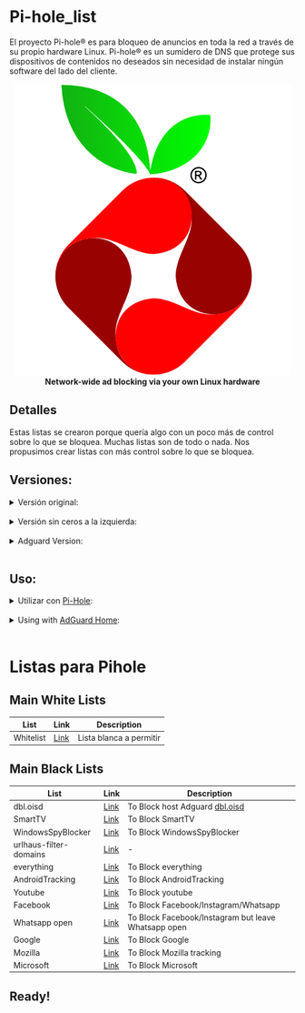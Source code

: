 # Pi-hole_list
El proyecto Pi-hole® es para bloqueo de anuncios en toda la red a través de su propio hardware Linux. Pi-hole® es un sumidero de DNS que protege sus dispositivos de contenidos no deseados sin necesidad de instalar ningún software del lado del cliente.


<p align="center">
    <a href="https://pi-hole.net/">
        <img src="https://github.com/JuanRodenas/Pi-hole_list/blob/main/pihole.png" alt="Pi-hole">
    </a>
    <br>
    <strong>Network-wide ad blocking via your own Linux hardware</strong>
</p>
<!-- markdownlint-enable MD033 -->


## Detalles
Estas listas se crearon porque quería algo con un poco más de control sobre lo que se bloquea. Muchas listas son de todo o nada. Nos propusimos crear listas con más control sobre lo que se bloquea.

## Versiones:

<details>
<summary>Versión original:</summary>

<Original>&nbsp;Todas las urls de la versión de la lista aparecen en el archivo de host de la siguiente manera</Original>

<p>  &nbsp;&nbsp;0.0.0.0 example.com</p>
</details>
&nbsp;
<details>
<summary>Versión sin ceros a la izquierda:</summary>

<p>&nbsp;Todas las urls de esta versión de la lista aparecen en el archivo de hosts de la siguiente manera</p>

<p>  &nbsp;&nbsp;example.com</p>

Nuestros usuarios nos han llamado la atención sobre el hecho de que algunos dispositivos dan error si la url va precedida de una dirección IP.
</details>
&nbsp;
<details>
<summary>Adguard Version:</summary>

<p>&nbsp;Todas las urls de esta versión de la lista aparecen en el archivo de hosts de la siguiente manera</p>

<p>  &nbsp;&nbsp;||example.com^</p>


Se ha solicitado añadir soporte para AdGuard. Actualmente estamos probando nuestras listas. Por favor, proporcione sus comentarios.
</details>
&nbsp;


## Uso:
<details>
    <summary>Utilizar con <a href="https://pi-hole.net" target="_blank">Pi-Hole</a>:</summary>

## Instrucciones de uso con Pi-Hole:

1. Copie el enlace al formato Pi-hole de la lista deseada (de la tabla correspondiente que aparece a continuación).
2. Añade la URL a las listas de bloqueo de tu Pi-hole (**Inicio de sesión** > **Gestión de grupos** > **Listas** > **Pega la URL de la lista en el campo "Dirección", añade un comentario** > **Haz clic en "Añadir "**)
3. Actualizar Gravity (**Herramientas** > **Actualizar Gravity** > **Hacer clic en "Actualizar "** )

&nbsp;
<sup>Instrucciones actuales a partir de Pi-hole 5.2.4. Las instrucciones pueden ser ligeramente diferentes en la actualidad. Las instrucciones se actualizarán cuando se publique la versión 6.</sup>

</details>
&nbsp;
<details>
    <summary>Using with <a href="https://adguard.com/en/adguard-home/overview.html">AdGuard Home</a>:</summary>

## Instrucciones de uso con AdGuard Home:

1. Copie el enlace al formato de AdGuard correspondiente a la lista deseada (de la tabla correspondiente a continuación).
2. Añada la URL a su lista de bloqueo de AdGuard (**Inicio de sesión** > **Filtros** > **Listas de bloqueo DNS** > **Añadir lista de bloqueo** > **Añadir una lista personalizada** > **Introducir nombre** > **Pegar la URL del enlace copiado**)
3. La lista se activa automáticamente y está lista para empezar a bloquear.

&nbsp;
<sup>Las instrucciones son actuales a partir de AdGuard Home v0.107.2</sup>
</details>
&nbsp;


# Listas para Pihole

## Main White Lists

| List | Link | Description |
| -- | -- | -- |
| Whitelist | [Link](https://raw.githubusercontent.com/anudeepND/whitelist/master/domains/whitelist.txt) | Lista blanca a permitir |


## Main Black Lists

| List | Link | Description |
| -- | -- | -- |
| dbl.oisd | [Link](https://dbl.oisd.nl) | To Block host Adguard [dbl.oisd](https://oisd.nl/) |
| SmartTV | [Link](https://raw.githubusercontent.com/Perflyst/PiHoleBlocklist/master/SmartTV.txt) | To Block SmartTV |
| WindowsSpyBlocker | [Link](https://raw.githubusercontent.com/crazy-max/WindowsSpyBlocker/master/data/hosts/spy.txt) | To Block WindowsSpyBlocker |
| urlhaus-filter-domains | [Link](https://raw.githubusercontent.com/AzagraMac/PiHoleDocker/master/list/urlhaus-filter-domains.txt) | - | 
| everything | [Link](https://blocklistproject.github.io/Lists/everything.txt) | To Block everything |
| AndroidTracking | [Link](https://raw.githubusercontent.com/AzagraMac/PiHoleDocker/master/list/AndroidTracking.txt) | To Block AndroidTracking |
| Youtube | [Link](https://raw.githubusercontent.com/blocklistproject/Lists/master/youtube.txt) | To Block youtube |
| Facebook | [Link](https://github.com/jmdugan/blocklists/blob/master/corporations/facebook/all) | To Block Facebook/Instagram/Whatsapp |
| Whatsapp open | [Link](https://raw.githubusercontent.com/jmdugan/blocklists/master/corporations/facebook/all-but-whatsapp) | To Block Facebook/Instagram but leave Whatsapp open |
| Google | [Link](https://raw.githubusercontent.com/jmdugan/blocklists/master/corporations/google/all) | To Block Google |
| Mozilla | [Link](https://raw.githubusercontent.com/jmdugan/blocklists/master/corporations/mozilla/all) | To Block Mozilla tracking |
| Microsoft | [Link](https://raw.githubusercontent.com/jmdugan/blocklists/master/corporations/microsoft/all) | To Block Microsoft |

## Ready!
